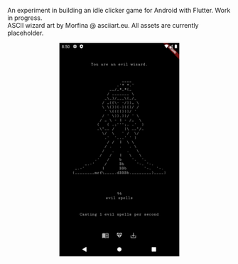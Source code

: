 An experiment in building an idle clicker game for Android with Flutter. Work in progress.  
ASCII wizard art by Morfina @ asciiart.eu. All assets are currently placeholder.

<p align="center">
    <img src="https://github.com/milorodrigues/evil_wizard_idle_game/blob/main/images/readme_image_202303092050.png?raw=true" 
    alt="Screenshot of the app's current state"
    width="270"
    height="480"/>
</p>